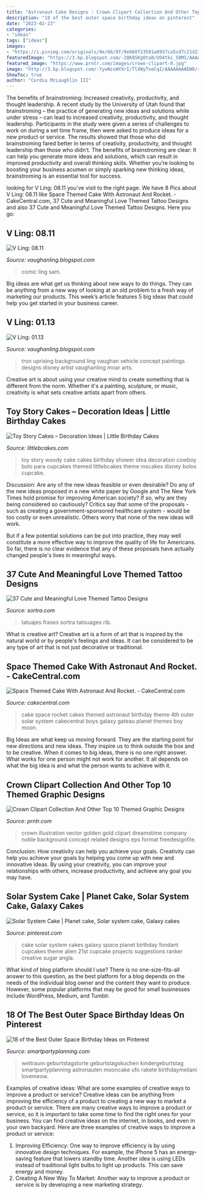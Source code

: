 ```yaml
---
title: "Astronaut Cake Designs : Crown Clipart Collection And Other Top 10 Themed Graphic Designs"
description: "18 of the best outer space birthday ideas on pinterest"
date: "2023-02-23"
categories:
- "ideas"
tags: ["ideas"]
images:
- "https://i.pinimg.com/originals/9e/66/8f/9e668f23501a8937ca5cd7c21d23e866.jpg"
featuredImage: "https://3.bp.blogspot.com/-2QK8SKgOta8/UO4tks_50MI/AAAAAAAAHOQ/Lqy4uiZElrM/s1600/bridgebgb.jpg"
featured_image: "https://www.prntr.com/images/crown-clipart-9.jpg"
image: "http://3.bp.blogspot.com/-YywNzsWYXrI/TlXWyTxeCqI/AAAAAAAAEW8/rKjEJjboZ08/s1600/comicon+5.JPG"
ShowToc: true
author: "Cordia McLaughlin III"
---
```



The benefits of brainstroming: Increased creativity, productivity, and thought leadership.
A recent study by the University of Utah found that brainstroming – the practice of generating new ideas and solutions while under stress – can lead to increased creativity, productivity, and thought leadership. Participants in the study were given a series of challenges to work on during a set time frame, then were asked to produce ideas for a new product or service. The results showed that those who did brainstroming fared better in terms of creativity, productivity, and thought leadership than those who didn’t.
The benefits of brainstroming are clear: It can help you generate more ideas and solutions, which can result in improved productivity and overall thinking skills. Whether you’re looking to boosting your business acumen or simply sparking new thinking ideas, brainstroming is an essential tool for success.

	

		
looking for V Ling: 08.11 you've visit to the right page. We have 8 Pics about V Ling: 08.11 like Space Themed Cake With Astronaut And Rocket. - CakeCentral.com, 37 Cute and Meaningful Love Themed Tattoo Designs and also 37 Cute and Meaningful Love Themed Tattoo Designs. Here you go:
		
    
## V Ling: 08.11

<img loading=lazy src="http://3.bp.blogspot.com/-YywNzsWYXrI/TlXWyTxeCqI/AAAAAAAAEW8/rKjEJjboZ08/s1600/comicon+5.JPG" onerror="this.onerror=null;this.src='https://tse2.mm.bing.net/th?id=OIP.7XgKgR4LjI1rrV_galma7wHaJ6&amp;pid=15.1';" alt="V Ling: 08.11">

_Source: vaughanling.blogspot.com_

>comic ling sam. 

	

Big ideas are what get us thinking about new ways to do things. They can be anything from a new way of looking at an old problem to a fresh way of marketing our products. This week’s article features 5 big ideas that could help you get started in your business career.

    
## V Ling: 01.13

<img loading=lazy src="https://3.bp.blogspot.com/-2QK8SKgOta8/UO4tks_50MI/AAAAAAAAHOQ/Lqy4uiZElrM/s1600/bridgebgb.jpg" onerror="this.onerror=null;this.src='https://tse2.mm.bing.net/th?id=OIP.IyaIo-KsvvLd9n114rEDagHaEK&amp;pid=15.1';" alt="V Ling: 01.13">

_Source: vaughanling.blogspot.com_

>tron uprising background ling vaughan vehicle concept paintings designs disney artist vaughanling moar arts. 

	

Creative art is about using your creative mind to create something that is different from the norm. Whether it's a painting, sculpture, or music, creativity is what sets creative artists apart from others.

    
## Toy Story Cakes – Decoration Ideas | Little Birthday Cakes

<img loading=lazy src="http://www.littlebcakes.com/wp-content/uploads/2014/02/Toy-Story-Cakes.jpg" onerror="this.onerror=null;this.src='https://tse3.mm.bing.net/th?id=OIP.bapMZ-u2WMAUOaOsA05TngHaJ4&amp;pid=15.1';" alt="Toy Story Cakes – Decoration Ideas | Little Birthday Cakes">

_Source: littlebcakes.com_

>toy story woody cake cakes birthday shower idea decoration cowboy bolo para cupcakes themed littlebcakes theme mscakes disney bolos cupcake. 

	

Discussion: Are any of the new ideas feasible or even desirable?
Do any of the new ideas proposed in a new white paper by Google and The New York Times hold promise for improving American society? If so, why are they being considered so cautiously?
Critics say that some of the proposals - such as creating a government-sponsored healthcare system - would be too costly or even unrealistic. Others worry that none of the new ideas will work.

But if a few potential solutions can be put into practice, they may well constitute a more effective way to improve the quality of life for Americans. So far, there is no clear evidence that any of these proposals have actually changed people's lives in meaningful ways.

    
## 37 Cute And Meaningful Love Themed Tattoo Designs

<img loading=lazy src="https://www.sortra.com/wp-content/uploads/2015/01/love-themed-tattoo-valentine-heart156.jpg" onerror="this.onerror=null;this.src='https://tse4.mm.bing.net/th?id=OIP.Ov9c9Mkt7vVnvH7PY08yOAHaIg&amp;pid=15.1';" alt="37 Cute and Meaningful Love Themed Tattoo Designs">

_Source: sortra.com_

>tatuajes frases sortra tatouages rib. 

	

What is creative art?
Creative art is a form of art that is inspired by the natural world or by people's feelings and ideas. It can be considered to be any type of art that is not just decorative or traditional.

    
## Space Themed Cake With Astronaut And Rocket. - CakeCentral.com

<img loading=lazy src="https://cdn001.cakecentral.com/gallery/2015/03/900_865722lK8n_space-themed-cake-with-astronaut-and-rocket.jpg" onerror="this.onerror=null;this.src='https://tse3.mm.bing.net/th?id=OIP.yh_GshxnSl89qJlRjvsMUgHaJ4&amp;pid=15.1';" alt="Space Themed Cake With Astronaut And Rocket. - CakeCentral.com">

_Source: cakecentral.com_

>cake space rocket cakes themed astronaut birthday theme 4th outer solar system cakecentral boys galaxy gateau planet themes boy moon. 

	

Big Ideas are what keep us moving forward. They are the starting point for new directions and new ideas. They inspire us to think outside the box and to be creative. When it comes to big ideas, there is no one right answer. What works for one person might not work for another. It all depends on what the big idea is and what the person wants to achieve with it.

    
## Crown Clipart Collection And Other Top 10 Themed Graphic Designs

<img loading=lazy src="https://www.prntr.com/images/crown-clipart-9.jpg" onerror="this.onerror=null;this.src='https://tse3.mm.bing.net/th?id=OIP.9vxx1EcGpR65zjQHVsyXlQHaHa&amp;pid=15.1';" alt="Crown Clipart Collection And Other Top 10 Themed Graphic Designs">

_Source: prntr.com_

>crown illustration vector golden gold clipart dreamstime company noble background concept related designs eps format freedesignfile. 

	

Conclusion: How creativity can help you achieve your goals.
Creativity can help you achieve your goals by helping you come up with new and innovative ideas. By using your creativity, you can improve your relationships with others, increase productivity, and achieve any goal you may have.

    
## Solar System Cake | Planet Cake, Solar System Cake, Galaxy Cakes

<img loading=lazy src="https://i.pinimg.com/originals/9e/66/8f/9e668f23501a8937ca5cd7c21d23e866.jpg" onerror="this.onerror=null;this.src='https://tse4.mm.bing.net/th?id=OIP.LlyMYQZ1YEsyX5-QwGamAgHaJ4&amp;pid=15.1';" alt="Solar System Cake | Planet cake, Solar system cake, Galaxy cakes">

_Source: pinterest.com_

>cake solar system cakes galaxy space planet birthday fondant cupcakes theme alien 21st cupcake projects suggestions ranker creative sugar angla. 

	

What kind of blog platform should I use?
There is no one-size-fits-all answer to this question, as the best platform for a blog depends on the needs of the individual blog owner and the content they want to produce. However, some popular platforms that may be good for small businesses include WordPress, Medium, and Tumblr.

    
## 18 Of The Best Outer Space Birthday Ideas On Pinterest

<img loading=lazy src="https://i0.wp.com/smartpartyplanning.com/wp-content/uploads/2017/08/Space-birthday-cake.jpg?resize=660%2C880&amp;ssl=1" onerror="this.onerror=null;this.src='https://tse2.mm.bing.net/th?id=OIP.QZSkSqm0r02I9-ViAXXtNwHaJ4&amp;pid=15.1';" alt="18 of the Best Outer Space Birthday Ideas on Pinterest">

_Source: smartpartyplanning.com_

>weltraum geburtstagstorte geburtstagskuchen kindergeburtstag smartpartyplanning astronauten mooncake ufo rakete birthdaymeilani lovemeow. 

	

Examples of creative ideas: What are some examples of creative ways to improve a product or service?
Creative ideas can be anything from improving the efficiency of a product to creating a new way to market a product or service. There are many creative ways to improve a product or service, so it is important to take some time to find the right ones for your business. You can find creative ideas on the internet, in books, and even in your own backyard. Here are three examples of creative ways to improve a product or service: 
1. Improving Efficiency: One way to improve efficiency is by using innovative design techniques. For example, the iPhone 5 has an energy-saving feature that lowers standby time. Another idea is using LEDs instead of traditional light bulbs to light up products. This can save energy and money. 
2. Creating A New Way To Market: Another way to improve a product or service is by developing a new marketing strategy.

